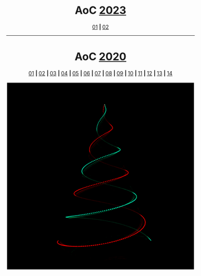<h1 align="center" >AoC <a href="https://adventofcode.com/2023" title="Why not try it yourself ! ?" >2023</a></h1>

<p align="center"> 
  <a align="center" href="https://github.com/theatina/AoC-Advent-of-Code/tree/main/2023/Day%2001%20Trebuchet" >01</a> <b> | </b> 
  <a align="center" href="https://github.com/theatina/AoC-Advent-of-Code/tree/main/2023" >02</a> 

  ***
<h1 align="center" >AoC <a href="https://adventofcode.com/2020" title="Why not try it yourself ! ?" >2020</a></h1>

<p align="center"> 
  <a align="center" href="https://github.com/theatina/AoC-Advent-of-Code/tree/main/2020/Day%2001%20Report%20Repair" >01</a> <b> | </b> 
  <a align="center" href="https://github.com/theatina/AoC-Advent-of-Code/tree/main/2020/Day%2002%20Password%20Philosophy" >02</a> <b> | </b> 
  <a align="center" href="https://github.com/theatina/AoC-Advent-of-Code/tree/main/2020/Day%2003%20Toboggan%20Trajectory" >03</a> <b> | </b> 
  <a align="center" href="https://github.com/theatina/AoC-Advent-of-Code/tree/main/2020/Day%2004%20Passport%20Processing" >04</a> <b> | </b> 
  <a align="center" href="https://github.com/theatina/AoC-Advent-of-Code/tree/main/2020/Day%2005%20Binary%20Boarding" >05</a> <b> | </b> 
  <a align="center" href="https://github.com/theatina/AoC-Advent-of-Code/tree/main/2020/Day%2006%20Custom%20Customs" >06</a> <b> | </b> 
  <a align="center" href="https://github.com/theatina/AoC-Advent-of-Code/tree/main/2020/Day%2007%20Handy%20Haversacks" >07</a> <b> | </b> 
  <a align="center" href="https://github.com/theatina/AoC-Advent-of-Code/tree/main/2020/Day%2008%20Handheld%20Halting" >08</a> <b> | </b> 
  <a align="center" href="https://github.com/theatina/AoC-Advent-of-Code/tree/main/2020/Day%2009%20Encoding%20Error" >09</a> <b> | </b> 
  <a align="center" href="https://github.com/theatina/AoC-Advent-of-Code/tree/main/2020/Day%2010%20Adapter%20Array" >10</a> <b> | </b> 
  <a align="center" href="https://github.com/theatina/AoC-Advent-of-Code/tree/main/2020/Day%2011%20Seating%20System" >11</a> <b> | </b> 
  <a align="center" href="https://github.com/theatina/AoC-Advent-of-Code/tree/main/2020/Day%2012%20Rain%20Risk" >12</a> <b> | </b>
  <a align="center" href="https://github.com/theatina/AoC-Advent-of-Code/tree/main/2020/Day%2013%20Shuttle%20Search" >13</a> <b> | </b>
  <a align="center" href="https://github.com/theatina/AoC-Advent-of-Code/tree/main/2020/Day%2014%20Docking%20Data" >14</a> 
   
   
  <br>
  <br>

  <img align="center" src="https://github.com/theatina/AoC-Advent-of-Code/blob/main/Media/xmas_tree.gif" title="Merry Christmas ! !">

  <br>


